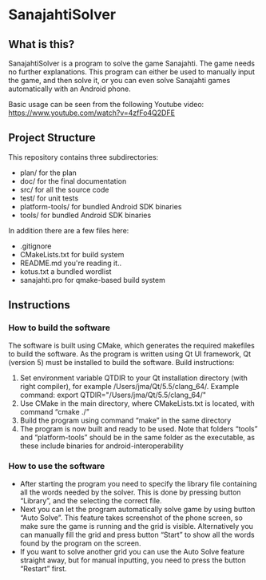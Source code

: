 # SanajahtiSolver

## What is this?
SanajahtiSolver is a program to solve the game Sanajahti. The game needs no
further explanations. This program can either be used to manually input the game,
and then solve it, or you can even solve Sanajahti games automatically with
an Android phone.

Basic usage can be seen from the following Youtube video: https://www.youtube.com/watch?v=4zfFo4Q2DFE

## Project Structure

This repository contains three subdirectories:

* plan/ for the plan 
* doc/  for the final documentation
* src/  for all the source code
* test/ for unit tests
* platform-tools/ for bundled Android SDK binaries
* tools/ for bundled Android SDK binaries

In addition there are a few files here:

* .gitignore
* CMakeLists.txt for build system
* README.md you're reading it..
* kotus.txt a bundled wordlist
* sanajahti.pro for qmake-based build system

## Instructions
### How to build the software
The software is built using CMake, which generates the required makefiles to build the software. As the program is written using Qt UI framework, Qt (version 5) must be installed to build the software. Build instructions:

1. Set environment variable QTDIR to your Qt installation directory (with right compiler), for example /Users/jma/Qt/5.5/clang_64/. Example command: export QTDIR="/Users/jma/Qt/5.5/clang_64/"
2. Use CMake in the main directory, where CMakeLists.txt is located, with command “cmake ./”
3. Build the program using command “make” in the same directory
4. The program is now built and ready to be used. Note that folders “tools” and “platform-tools” should be in the same folder as the executable, as these include binaries for android-interoperability

### How to use the software
- After starting the program you need to specify the library file containing all
the words needed by the solver. This is done by pressing button “Library”, and 
the selecting the correct file.
- Next you can let the program automatically solve game by using button 
“Auto Solve”. This feature takes screenshot of the phone screen, so make sure 
the game is running and the grid is visible. Alternatively you can manually fill
the grid and press button “Start” to show all the words found by the program on 
the screen.
- If you want to solve another grid you can use the Auto Solve feature straight 
away, but for manual inputting, you need to press the button “Restart” first.

